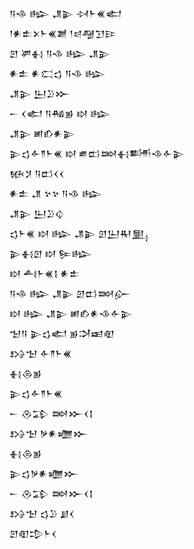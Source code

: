 <div class='block'>
<div class='line'>𒀀𒈾 𒈗 𒂗𒉌 𒀴𒈨𒌍𒅗</div>
<div class='line'>𒁹𒀭𒉺𒉽𒈨𒌍𒋢 𒁹𒁀𒆷𒋛𒄿</div>
<div class='line'>𒇻 𒂄𒈬 𒀀𒈾 𒈗 𒂗𒉌</div>
<div class='line'>𒀭𒉺 𒀭𒀫𒌓 𒀀𒈾 𒈗</div>
<div class='line'>𒂗𒉌 𒌨𒊒𒁍</div>
<div class='line'>𒀸 𒌋𒅗 𒀀𒄀𒂊 𒊭 𒈗</div>
<div class='line'>𒂗𒉌 𒅖𒁓𒀭𒉌</div>
<div class='line'>𒉌𒌓𒅆𒈫𒈨𒌍 𒊭 𒌑𒆗𒇷𒈬𒌦𒈾𒅆𒉌</div>
<div class='line'>𒁮𒋡 𒀀𒆗𒌋𒌋</div>
<div class='line'>𒀭𒉺 𒂗 𒆳𒆳 𒀀𒈾 𒈗</div>
<div class='line'>𒂗𒉌 𒌨𒊒𒌒</div>
<div class='line'>𒌓𒈨𒌍 𒊭 𒈗 𒂗𒉌 𒇻𒌨𒊑𒅅</div>
<div class='line'>𒉌𒈬𒇻 𒊭 𒌉𒈗</div>
<div class='line'>𒊭 𒋀𒈨𒌍𒋙 𒀭𒉺</div>
<div class='line'>𒀀𒈾 𒈗 𒂗𒉌 𒇻𒆗𒇷𒅎</div>
<div class='line'>𒊭 𒈗 𒂗𒉌 𒅖𒁓𒀭𒈾𒅆𒉌</div>
<div class='line'>𒈠𒀀 𒉌𒌓𒅗 𒂊𒋫𒀜𒊏</div>
<div class='line'>𒋳𒈠 𒅆𒈫𒈨𒌍</div>
<div class='line'>𒈬𒁲𒂊</div>
<div class='line'>𒉌𒌓𒅆𒈫𒈨𒌍</div>
<div class='line'>𒀸 𒊮𒁉 𒇷𒁍𒌋𒋙</div>
<div class='line'>𒋳𒈠 𒃻𒀭𒁾𒁍</div>
<div class='line'>𒈬𒁲𒂊</div>
<div class='line'>𒉌𒌓𒃻𒀭𒁾𒁍</div>
<div class='line'>𒀸 𒊮𒁉 𒇷𒁍𒌋𒋙</div>
<div class='line'>𒋳𒈠 𒌓𒊒 𒋗𒌋</div>
<div class='line'>𒇻𒊏𒄠𒈨𒌋</div>
</div>